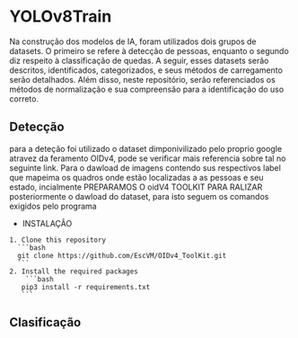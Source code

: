 # YOLOv8Train
Na construção dos modelos de IA, foram utilizados dois grupos de datasets. O primeiro se refere à detecção de pessoas, enquanto o segundo diz respeito à classificação de quedas. A seguir, esses datasets serão descritos, identificados, categorizados, e seus métodos de carregamento serão detalhados. Além disso, neste repositório, serão referenciados os métodos de normalização e sua compreensão para a identificação do uso correto.
## Detecção
  para a deteção foi utilizado o dataset dimponivilizado pelo proprio google atravez da feramento OIDv4, pode se verificar mais referencia sobre tal no seguinte link. Para o dawload de imagens contendo sus respectivos label que mapeima os     quadros onde estão localizadas a as pessoas e seu estado, incialmente PREPARAMOS O oidV4 TOOLKIT PARA RALIZAR posteriormente o dawload do dataset, para isto seguem os comandos exigidos pelo programa
  
  -  INSTALAÇÂO
      
    1. Clone this repository
      ```bash
      git clone https://github.com/EscVM/OIDv4_ToolKit.git
      ```
    2. Install the required packages
        ```bash
       pip3 install -r requirements.txt
       ```

## Clasificação
